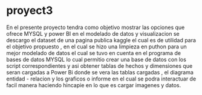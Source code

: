 # proyect3
En el presente proyecto tendra como objetivo mostrar las opciones que ofrece MYSQL y power BI en el modelado de datos y visualizacion
se descargo el dataset de una pagina publica kaggle el cual es de utilidad para el objetivo propuesto , en el cual se hizo una limpieza en puthon para un mejor modelado de datos el cual se tuvo en cuenta en el programa de bases de datos MYSQL lo cual permitio crear una base de datos con los script correspondientes y asi obtener tablas de hechos y dimensiones que seran cargadas a Power Bi  donde se vera las tablas cargadas , el diagrama entidad - relacion y los graficos o informe en el cual se podra interactuar de facil manera haciendo hincapie en lo que es cargar imagenes y datos. 